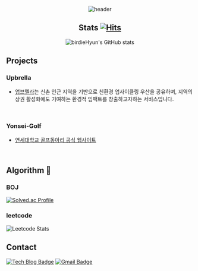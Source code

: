 <div align='center'>
  
![header](https://capsule-render.vercel.app/api?type=Wave&text=birdie-git&height=300)

## Stats [![Hits](https://hits.seeyoufarm.com/api/count/incr/badge.svg?url=https%3A%2F%2Fgithub.com%2FbirdieHyun&count_bg=%2379C83D&title_bg=%23555555&icon=&icon_color=%23E7E7E7&title=hits&edge_flat=false)](https://hits.seeyoufarm.com)
![birdieHyun's GitHub stats](https://github-readme-stats.vercel.app/api?username=birdieHyun&show_icons=true&theme=radical)
</div>

## Projects 
### Upbrella 
- [업브렐라](https://upbrella.co.kr)는 신촌 인근 지역을 기반으로 친환경 업사이클링 우산을 공유하며, 지역의 상권 활성화에도 기여하는 환경적 임팩트를 창출하고자하는 서비스입니다.

<br>

### Yonsei-Golf 
- [연세대학교 골프동아리 공식 웹사이트](https://www.yonseigolf.site)

<br>

## Algorithm 🧠
### BOJ
[![Solved.ac Profile](http://mazassumnida.wtf/api/v2/generate_badge?boj=flaehdan)](https://solved.ac/flaehdan/)
### leetcode
![Leetcode Stats](https://leetcard.jacoblin.cool/birdieHyun)

## Contact
[![Tech Blog Badge](http://img.shields.io/badge/-Tech%20blog-black?style=flat-square&link=https://birdie-hyun.tistory.com/)](https://birdie-hyun.tistory.com/)
[![Gmail Badge](https://img.shields.io/badge/Gmail-d14836?style=flat-square&logo=Gmail&logoColor=white&link=mailto:flaehan@gmail.com)](mailto:flaehdan@gmail.com)
